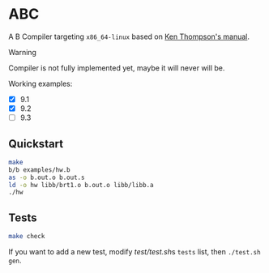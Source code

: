 # ABC

A B Compiler targeting `x86_64-linux` based on [Ken Thompson's manual](doc/kbman.html).

> [!WARNING]
> Compiler is not fully implemented yet, maybe it will never will be.

Working examples:
- [x] 9.1
- [x] 9.2
- [ ] 9.3

## Quickstart

```bash
make
b/b examples/hw.b
as -o b.out.o b.out.s
ld -o hw libb/brt1.o b.out.o libb/libb.a
./hw
```

## Tests

```bash
make check
```

If you want to add a new test, modify *test/test.sh*s `tests` list, then
`./test.sh gen`.
